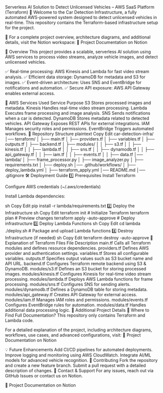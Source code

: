 Serverless AI Solution to Detect Unlicensed Vehicles – AWS SaaS Platform (Terraform) 🚀
Welcome to the Car Detection Infrastructure, a fully automated AWS-powered system designed to detect unlicensed vehicles in real-time. This repository contains the Terraform-based infrastructure setup for the project.

🔗 For a complete project overview, architecture diagrams, and additional details, visit the Notion workspace:
📖 Project Documentation on Notion

🚀 Overview
This project provides a scalable, serverless AI solution using AWS services to process video streams, analyze vehicle images, and detect unlicensed vehicles.

✅ Real-time processing: AWS Kinesis and Lambda for fast video stream analysis.
✅ Efficient data storage: DynamoDB for metadata and S3 for images.
✅ Event-driven architecture: Uses SNS and EventBridge for notifications and automation.
✅ Secure API exposure: AWS API Gateway enables external access.

📌 AWS Services Used
Service	Purpose
S3	Stores processed images and metadata.
Kinesis	Handles real-time video stream processing.
Lambda	Executes frame processing and image analysis.
SNS	Sends notifications when a car is detected.
DynamoDB	Stores metadata related to detected vehicles.
API Gateway	Exposes REST APIs for external integrations.
IAM	Manages security roles and permissions.
EventBridge	Triggers automated workflows.
📂 Repository Structure
plaintext
Copy
Edit
car-detection-infra/
│── terraform/
│   ├── main.tf
│   ├── providers.tf
│   ├── variables.tf
│   ├── outputs.tf
│   ├── backend.tf
│   ├── modules/
│   │   ├── s3.tf
│   │   ├── kinesis.tf
│   │   ├── lambda.tf
│   │   ├── sns.tf
│   │   ├── dynamodb.tf
│   │   ├── api_gateway.tf
│   │   ├── iam.tf
│   │   ├── events.tf
│   │   ├── data.tf
│── lambda/
│   ├── frame_processor.py
│   ├── image_analyzer.py
│   ├── requirements.txt
│   ├── deploy.sh
│── .github/workflows/
│   ├── deploy_lambda.yml
│   ├── terraform_apply.yml
│── README.md
│── .gitignore
🛠 Deployment Guide
1️⃣ Prerequisites
Install Terraform

Configure AWS credentials (~/.aws/credentials)

Install Lambda dependencies:

sh
Copy
Edit
pip install -r lambda/requirements.txt
2️⃣ Deploy the Infrastructure
sh
Copy
Edit
terraform init     # Initialize Terraform
terraform plan     # Preview changes
terraform apply -auto-approve  # Deploy infrastructure
3️⃣ Deploy Lambda Functions
sh
Copy
Edit
cd lambda
./deploy.sh  # Package and upload Lambda functions
4️⃣ Destroy Infrastructure (if needed)
sh
Copy
Edit
terraform destroy -auto-approve
📜 Explanation of Terraform Files
File	Description
main.tf	Calls all Terraform modules and defines resource dependencies.
providers.tf	Defines AWS provider and authentication settings.
variables.tf	Stores all configurable variables.
outputs.tf	Specifies output values such as S3 bucket name and API URL.
backend.tf	Configures Terraform remote backend using S3 & DynamoDB.
modules/s3.tf	Defines an S3 bucket for storing processed images.
modules/kinesis.tf	Configures Kinesis for real-time video stream processing.
modules/lambda.tf	Deploys AWS Lambda functions for frame processing.
modules/sns.tf	Configures SNS for sending alerts.
modules/dynamodb.tf	Defines a DynamoDB table for storing metadata.
modules/api_gateway.tf	Creates API Gateway for external access.
modules/iam.tf	Manages IAM roles and permissions.
modules/events.tf	Configures EventBridge rules for automation.
modules/data.tf	Handles additional data processing logic.
📜 Additional Project Details
🔗 Where to Find Full Documentation?
This repository only contains Terraform and Lambda code.

For a detailed explanation of the project, including architecture diagrams, workflows, use cases, and advanced configurations, visit:
📖 Project Documentation on Notion

💡 Future Enhancements
Add CI/CD pipelines for automated deployments.
Improve logging and monitoring using AWS CloudWatch.
Integrate AI/ML models for advanced vehicle recognition.
🚀 Contributing
Fork the repository and create a new feature branch.
Submit a pull request with a detailed description of changes.
📧 Contact & Support
For any issues, reach out via GitHub Issues or contact us on Notion.

📖 Project Documentation on Notion
